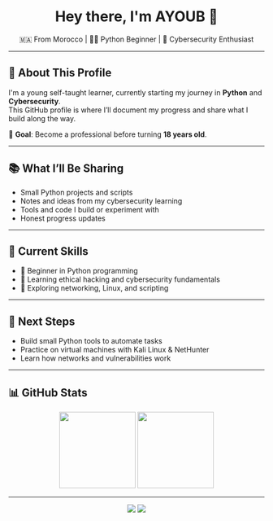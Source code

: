 <h1 align="center">Hey there, I'm AYOUB 👋</h1>

<p align="center">
  🇲🇦 From Morocco | 👨‍💻 Python Beginner | 🔐 Cybersecurity Enthusiast
</p>

---

## 🚀 About This Profile

I'm a young self-taught learner, currently starting my journey in **Python** and **Cybersecurity**.  
This GitHub profile is where I’ll document my progress and share what I build along the way.

📌 **Goal**: Become a professional before turning **18 years old**.

---

## 📚 What I’ll Be Sharing

- Small Python projects and scripts
- Notes and ideas from my cybersecurity learning
- Tools and code I build or experiment with
- Honest progress updates

---

## 🧰 Current Skills

- 👶 Beginner in Python programming
- 🔐 Learning ethical hacking and cybersecurity fundamentals
- 🧠 Exploring networking, Linux, and scripting

---

## 🎯 Next Steps

- Build small Python tools to automate tasks
- Practice on virtual machines with Kali Linux & NetHunter
- Learn how networks and vulnerabilities work

---

## 📊 GitHub Stats

<p align="center">
  <img src="https://github-readme-stats.vercel.app/api?username=AYOUB-CODING1&show_icons=true&theme=dark" height="150"/>
  <img src="https://github-readme-stats.vercel.app/api/top-langs/?username=AYOUB-CODING1&layout=compact&theme=dark" height="150"/>
</p>

---

<p align="center">
  <a href="https://github.com/AYOUB-CODING1"><img src="https://img.shields.io/static/v1?style=for-the-badge&label=CREATED%20BY&message=AYOUB&color=blue"></a>
  <a href="https://github.com/AYOUB-CODING1/AYOUB-CODING1/blob/main/LICENSE"><img src="https://img.shields.io/static/v1?style=for-the-badge&label=LICENSE&message=MIT&color=green"></a>
</p>
